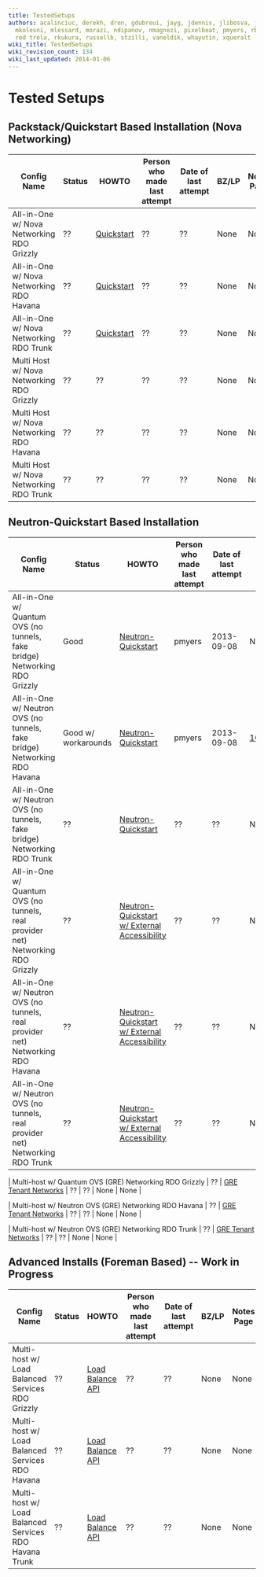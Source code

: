 ```yaml
---
title: TestedSetups
authors: acalinciuc, derekh, dron, gdubreui, jayg, jdennis, jlibosva, jruzicka, kashyap,
  mkolesni, mlessard, morazi, ndipanov, nmagnezi, pixelbeat, pmyers, rbowen, rcritten,
  red trela, rkukura, russellb, stzilli, vaneldik, whayutin, xqueralt
wiki_title: TestedSetups
wiki_revision_count: 134
wiki_last_updated: 2014-01-06
---
```


# Tested Setups

## Packstack/Quickstart Based Installation (Nova Networking)

| Config Name                               | Status | HOWTO                                                | Person who made last attempt | Date of last attempt | BZ/LP | Notes Page |
|-------------------------------------------|--------|------------------------------------------------------|------------------------------|----------------------|-------|------------|
| All-in-One w/ Nova Networking RDO Grizzly | ??     | [Quickstart](http://openstack.redhat.com/Quickstart) | ??                           | ??                   | None  | None       |
| All-in-One w/ Nova Networking RDO Havana  | ??     | [Quickstart](http://openstack.redhat.com/Quickstart) | ??                           | ??                   | None  | None       |
| All-in-One w/ Nova Networking RDO Trunk   | ??     | [Quickstart](http://openstack.redhat.com/Quickstart) | ??                           | ??                   | None  | None       |
| Multi Host w/ Nova Networking RDO Grizzly | ??     | ??                                                   | ??                           | ??                   | None  | None       |
| Multi Host w/ Nova Networking RDO Havana  | ??     | ??                                                   | ??                           | ??                   | None  | None       |
| Multi Host w/ Nova Networking RDO Trunk   | ??     | ??                                                   | ??                           | ??                   | None  | None       |

## Neutron-Quickstart Based Installation

| Config Name                                                                      | Status              | HOWTO                                                                                                                                           | Person who made last attempt | Date of last attempt | BZ/LP                                                          | Notes Page                                    |
|----------------------------------------------------------------------------------|---------------------|-------------------------------------------------------------------------------------------------------------------------------------------------|------------------------------|----------------------|----------------------------------------------------------------|-----------------------------------------------|
| All-in-One w/ Quantum OVS (no tunnels, fake bridge) Networking RDO Grizzly       | Good                | [Neutron-Quickstart](Neutron-Quickstart)                                                                                             | pmyers                       | 2013-09-08           | None                                                           | None                                          |
| All-in-One w/ Neutron OVS (no tunnels, fake bridge) Networking RDO Havana        | Good w/ workarounds | [Neutron-Quickstart](Neutron-Quickstart)                                                                                             | pmyers                       | 2013-09-08           | [1003701](https://bugzilla.redhat.com/show_bug.cgi?id=1003701) | May need manual install of python-netaddr pkg |
| All-in-One w/ Neutron OVS (no tunnels, fake bridge) Networking RDO Trunk         | ??                  | [Neutron-Quickstart](Neutron-Quickstart)                                                                                             | ??                           | ??                   | None                                                           | None                                          |
| All-in-One w/ Quantum OVS (no tunnels, real provider net) Networking RDO Grizzly | ??                  | [Neutron-Quickstart w/ External Accessibility](http://allthingsopen.com/2013/08/23/openstack-packstack-installation-with-external-connectivity) | ??                           | ??                   | None                                                           | None                                          |
| All-in-One w/ Neutron OVS (no tunnels, real provider net) Networking RDO Havana  | ??                  | [Neutron-Quickstart w/ External Accessibility](http://allthingsopen.com/2013/08/23/openstack-packstack-installation-with-external-connectivity) | ??                           | ??                   | None                                                           | None                                          |
| All-in-One w/ Neutron OVS (no tunnels, real provider net) Networking RDO Trunk   | ??                  | [Neutron-Quickstart w/ External Accessibility](http://allthingsopen.com/2013/08/23/openstack-packstack-installation-with-external-connectivity) | ??                           | ??                   | None                                                           | None                                          |

| Multi-host w/ Quantum OVS (GRE) Networking RDO Grizzly                           | ??                  | [ GRE Tenant Networks](Using_GRE_Tenant_Networks)                                                                                    | ??                           | ??                   | None                                                           | None                                          |

| Multi-host w/ Neutron OVS (GRE) Networking RDO Havana                            | ??                  | [ GRE Tenant Networks](Using_GRE_Tenant_Networks)                                                                                    | ??                           | ??                   | None                                                           | None                                          |

| Multi-host w/ Neutron OVS (GRE) Networking RDO Trunk                             | ??                  | [ GRE Tenant Networks](Using_GRE_Tenant_Networks)                                                                                    | ??                           | ??                   | None                                                           | None                                          |

## Advanced Installs (Foreman Based) -- Work in Progress

| Config Name                                           | Status | HOWTO                                                                      | Person who made last attempt | Date of last attempt | BZ/LP | Notes Page |
|-------------------------------------------------------|--------|----------------------------------------------------------------------------|------------------------------|----------------------|-------|------------|
| Multi-host w/ Load Balanced Services RDO Grizzly      | ??     | [Load Balance API](http://openstack.redhat.com/Load_Balance_OpenStack_API) | ??                           | ??                   | None  | None       |
| Multi-host w/ Load Balanced Services RDO Havana       | ??     | [Load Balance API](http://openstack.redhat.com/Load_Balance_OpenStack_API) | ??                           | ??                   | None  | None       |
| Multi-host w/ Load Balanced Services RDO Havana Trunk | ??     | [Load Balance API](http://openstack.redhat.com/Load_Balance_OpenStack_API) | ??                           | ??                   | None  | None       |
